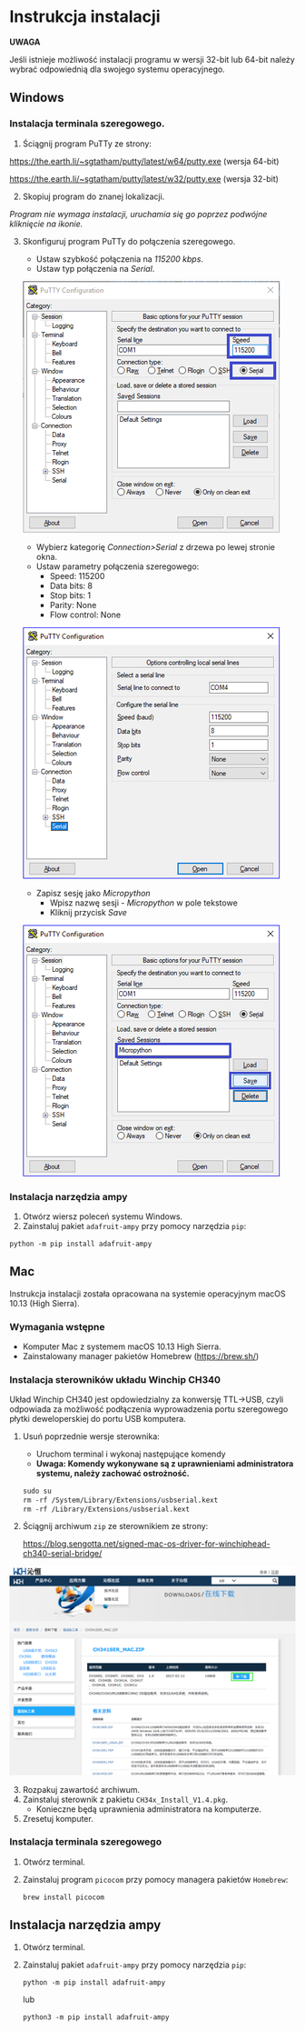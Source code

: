 # Instrukcja instalacji

**UWAGA**

Jeśli istnieje możliwość instalacji programu w wersji 32-bit lub 64-bit należy wybrać odpowiednią dla swojego systemu operacyjnego.

## Windows
### Instalacja terminala szeregowego.

1. Ściągnij program PuTTy ze strony:

https://the.earth.li/~sgtatham/putty/latest/w64/putty.exe (wersja 64-bit)

https://the.earth.li/~sgtatham/putty/latest/w32/putty.exe (wersja 32-bit)

2. Skopiuj program do znanej lokalizacji. 

_Program nie wymaga instalacji, uruchamia się go poprzez podwójne kliknięcie na ikonie._

3. Skonfiguruj program PuTTy do połączenia szeregowego.
    - Ustaw szybkość połączenia na _115200 kbps_.
    - Ustaw typ połączenia na _Serial_.

    ![](img/installation-instructions/windows/01-putty_config_serial.png)

    - Wybierz kategorię _Connection>Serial_ z drzewa po lewej stronie okna.
    - Ustaw parametry połączenia szeregowego:
        - Speed: 115200
        - Data bits: 8
        - Stop bits: 1
        - Parity: None
        - Flow control: None

    ![](img/installation-instructions/windows/02-putty_config_serial_params.png)

    - Zapisz sesję jako _Micropython_
        - Wpisz nazwę sesji - _Micropython_ w pole tekstowe
        - Kliknij przycisk _Save_

    ![](img/installation-instructions/windows/03-putty_config_save.png)

### Instalacja narzędzia ampy
1. Otwórz wiersz poleceń systemu Windows.
2. Zainstaluj pakiet `adafruit-ampy` przy pomocy narzędzia `pip`:

```
python -m pip install adafruit-ampy
```

## Mac
Instrukcja instalacji została opracowana na systemie operacyjnym macOS 10.13 (High Sierra).

### Wymagania wstępne

- Komputer Mac z systemem macOS 10.13 High Sierra.
- Zainstalowany manager pakietów Homebrew (https://brew.sh/)

### Instalacja sterowników układu Winchip CH340

Układ Winchip CH340 jest opdowiedzialny za konwersję TTL->USB, czyli odpowiada za możliwość podłączenia wyprowadzenia portu szeregowego płytki deweloperskiej do portu USB komputera.

1. Usuń poprzednie wersje sterownika:
    - Uruchom terminal i wykonaj następujące komendy
    - **Uwaga: Komendy wykonywane są z uprawnieniami administratora systemu, należy zachować ostrożność.**
    ```
    sudo su
    rm -rf /System/Library/Extensions/usbserial.kext
    rm -rf /Library/Extensions/usbserial.kext
    ```

2. Ściągnij archiwum `zip` ze sterownikiem ze strony:

    https://blog.sengotta.net/signed-mac-os-driver-for-winchiphead-ch340-serial-bridge/

![](img/installation-instructions/mac/01-ch340_drivers_download.png)

3. Rozpakuj zawartość archiwum.
4. Zainstaluj sterownik z pakietu `CH34x_Install_V1.4.pkg`.
    - Konieczne będą uprawnienia administratora na komputerze.
5. Zresetuj komputer.

### Instalacja terminala szeregowego

1. Otwórz terminal.
2. Zainstaluj program `picocom` przy pomocy managera pakietów `Homebrew`:

    ```
    brew install picocom
    ```

## Instalacja narzędzia ampy
1. Otwórz terminal.
2. Zainstaluj pakiet `adafruit-ampy` przy pomocy narzędzia `pip`:

    ```
    python -m pip install adafruit-ampy
    ```

    lub

    ```
    python3 -m pip install adafruit-ampy
    ```




